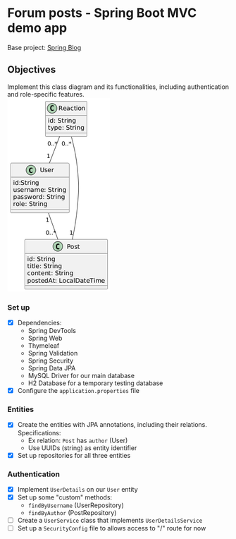 # Forum posts - Spring Boot MVC demo app

Base project: [Spring Blog](https://gitlab.com/jeandemel-formations/hb-cda-2025/springblog)

## Objectives

Implement this class diagram and its functionalities, including authentication and role-specific features.  
![Class diagram](/assets/uml_class_diagram.png)

### Set up

- [x] Dependencies:
    - Spring DevTools
    - Spring Web
    - Thymeleaf
    - Spring Validation
    - Spring Security
    - Spring Data JPA
    - MySQL Driver for our main database
    - H2 Database for a temporary testing database
- [x] Configure the `application.properties` file

### Entities

- [x] Create the entities with JPA annotations, including their relations. Specifications:
    - Ex relation: `Post` has `author` (User)
    - Use UUIDs (string) as entity identifier
- [x] Set up repositories for all three entities

### Authentication

- [x] Implement `UserDetails` on our `User` entity
- [x] Set up some "custom" methods:
    - `findByUsername` (UserRepository)
    - `findByAuthor` (PostRepository)
- [ ] Create a `UserService` class that implements `UserDetailsService`
- [ ] Set up a `SecurityConfig` file to allows access to "/" route for now